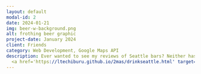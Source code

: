 ```yaml
---
layout: default
modal-id: 2
date: 2024-01-21
img: beer-w-background.png
alt: frothing beer graphic
project-date: January 2024
client: Friends
category: Web Development, Google Maps API
description: Ever wanted to see my reviews of Seattle bars? Neither has anybody else!
  <a href='https://ltechiburu.github.io/2mas/drinkseattle.html' target="_blank" style="color: blue;"><b><i> Look anyways.</i></b></a>
---
```


